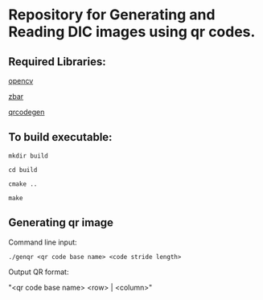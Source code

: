 # Repository for Generating and Reading DIC images using qr codes.

## Required Libraries:

[opencv](https://github.com/opencv/opencv)

[zbar](https://github.com/ZBar/ZBar)

[qrcodegen](https://www.nayuki.io/page/qr-code-generator-library)


## To build executable:
```
mkdir build

cd build

cmake ..

make
```

## Generating qr image

Command line input:
```
./genqr <qr code base name> <code stride length>
```

Output QR format:

"\<qr code base name\> \<row\> | \<column\>"
